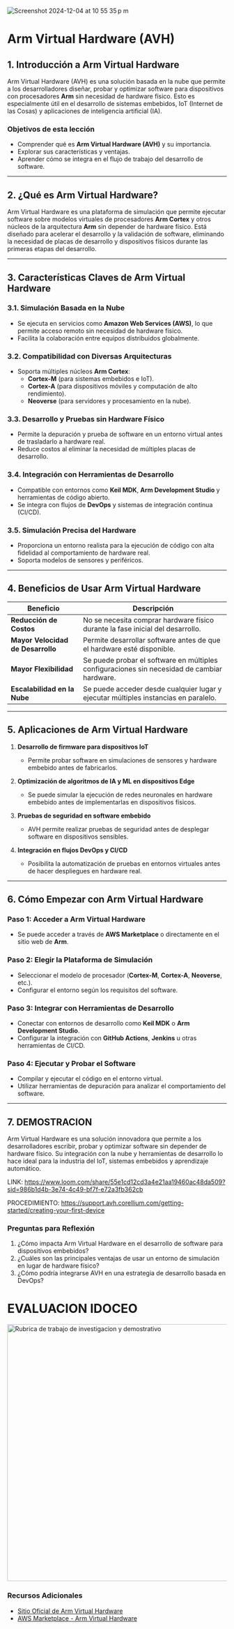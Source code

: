 
![Screenshot 2024-12-04 at 10 55 35 p m](https://github.com/user-attachments/assets/7afb8e65-a73e-4ccf-9dea-cd35f11636cc)

# **Arm Virtual Hardware (AVH)**

## **1. Introducción a Arm Virtual Hardware**
Arm Virtual Hardware (AVH) es una solución basada en la nube que permite a los desarrolladores diseñar, probar y optimizar software para dispositivos con procesadores **Arm** sin necesidad de hardware físico. Esto es especialmente útil en el desarrollo de sistemas embebidos, IoT (Internet de las Cosas) y aplicaciones de inteligencia artificial (IA).

### **Objetivos de esta lección**
- Comprender qué es **Arm Virtual Hardware (AVH)** y su importancia.
- Explorar sus características y ventajas.
- Aprender cómo se integra en el flujo de trabajo del desarrollo de software.

---

## **2. ¿Qué es Arm Virtual Hardware?**
Arm Virtual Hardware es una plataforma de simulación que permite ejecutar software sobre modelos virtuales de procesadores **Arm Cortex** y otros núcleos de la arquitectura **Arm** sin depender de hardware físico. Está diseñado para acelerar el desarrollo y la validación de software, eliminando la necesidad de placas de desarrollo y dispositivos físicos durante las primeras etapas del desarrollo.

---

## **3. Características Claves de Arm Virtual Hardware**
### **3.1. Simulación Basada en la Nube**
- Se ejecuta en servicios como **Amazon Web Services (AWS)**, lo que permite acceso remoto sin necesidad de hardware físico.
- Facilita la colaboración entre equipos distribuidos globalmente.

### **3.2. Compatibilidad con Diversas Arquitecturas**
- Soporta múltiples núcleos **Arm Cortex**:
  - **Cortex-M** (para sistemas embebidos e IoT).
  - **Cortex-A** (para dispositivos móviles y computación de alto rendimiento).
  - **Neoverse** (para servidores y procesamiento en la nube).

### **3.3. Desarrollo y Pruebas sin Hardware Físico**
- Permite la depuración y prueba de software en un entorno virtual antes de trasladarlo a hardware real.
- Reduce costos al eliminar la necesidad de múltiples placas de desarrollo.

### **3.4. Integración con Herramientas de Desarrollo**
- Compatible con entornos como **Keil MDK**, **Arm Development Studio** y herramientas de código abierto.
- Se integra con flujos de **DevOps** y sistemas de integración continua (CI/CD).

### **3.5. Simulación Precisa del Hardware**
- Proporciona un entorno realista para la ejecución de código con alta fidelidad al comportamiento de hardware real.
- Soporta modelos de sensores y periféricos.

---

## **4. Beneficios de Usar Arm Virtual Hardware**
| Beneficio | Descripción |
|-----------|------------|
| **Reducción de Costos** | No se necesita comprar hardware físico durante la fase inicial del desarrollo. |
| **Mayor Velocidad de Desarrollo** | Permite desarrollar software antes de que el hardware esté disponible. |
| **Mayor Flexibilidad** | Se puede probar el software en múltiples configuraciones sin necesidad de cambiar hardware. |
| **Escalabilidad en la Nube** | Se puede acceder desde cualquier lugar y ejecutar múltiples instancias en paralelo. |

---

## **5. Aplicaciones de Arm Virtual Hardware**
1. **Desarrollo de firmware para dispositivos IoT**  
   - Permite probar software en simulaciones de sensores y hardware embebido antes de fabricarlos.

2. **Optimización de algoritmos de IA y ML en dispositivos Edge**  
   - Se puede simular la ejecución de redes neuronales en hardware embebido antes de implementarlas en dispositivos físicos.

3. **Pruebas de seguridad en software embebido**  
   - AVH permite realizar pruebas de seguridad antes de desplegar software en dispositivos sensibles.

4. **Integración en flujos DevOps y CI/CD**  
   - Posibilita la automatización de pruebas en entornos virtuales antes de hacer despliegues en hardware real.

---

## **6. Cómo Empezar con Arm Virtual Hardware**
### **Paso 1: Acceder a Arm Virtual Hardware**
- Se puede acceder a través de **AWS Marketplace** o directamente en el sitio web de **Arm**.

### **Paso 2: Elegir la Plataforma de Simulación**
- Seleccionar el modelo de procesador (**Cortex-M**, **Cortex-A**, **Neoverse**, etc.).
- Configurar el entorno según los requisitos del software.

### **Paso 3: Integrar con Herramientas de Desarrollo**
- Conectar con entornos de desarrollo como **Keil MDK** o **Arm Development Studio**.
- Configurar la integración con **GitHub Actions**, **Jenkins** u otras herramientas de CI/CD.

### **Paso 4: Ejecutar y Probar el Software**
- Compilar y ejecutar el código en el entorno virtual.
- Utilizar herramientas de depuración para analizar el comportamiento del software.

---

## **7. DEMOSTRACION**
Arm Virtual Hardware es una solución innovadora que permite a los desarrolladores escribir, probar y optimizar software sin depender de hardware físico. Su integración con la nube y herramientas de desarrollo lo hace ideal para la industria del IoT, sistemas embebidos y aprendizaje automático.

LINK: https://www.loom.com/share/55e1cd12cd3a4e21aa19460ac48da509?sid=986b1d4b-3e74-4c49-bf7f-e72a3fb362cb

PROCEDIMIENTO: https://support.avh.corellium.com/getting-started/creating-your-first-device

### **Preguntas para Reflexión**
1. ¿Cómo impacta Arm Virtual Hardware en el desarrollo de software para dispositivos embebidos?
2. ¿Cuáles son las principales ventajas de usar un entorno de simulación en lugar de hardware físico?
3. ¿Cómo podría integrarse AVH en una estrategia de desarrollo basada en DevOps?

# EVALUACION IDOCEO

<img width="589" alt="Rubrica de trabajo de investigacion y demostrativo" src="https://github.com/user-attachments/assets/73c333dc-dcc2-407c-ab39-1070f00b7143" />





### **Recursos Adicionales**
- [Sitio Oficial de Arm Virtual Hardware](https://www.arm.com)
- [AWS Marketplace - Arm Virtual Hardware](https://aws.amazon.com/marketplace)
